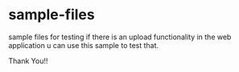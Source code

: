 # sample-files
sample files for testing
if there is an upload functionality in the web application u can use this sample to test that.

Thank You!!
